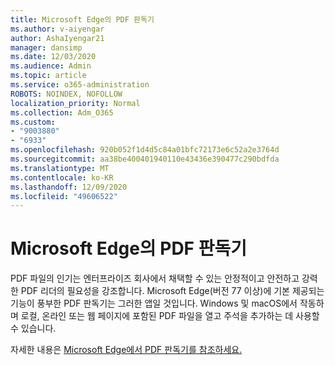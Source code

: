 ```yaml
---
title: Microsoft Edge의 PDF 판독기
ms.author: v-aiyengar
author: AshaIyengar21
manager: dansimp
ms.date: 12/03/2020
ms.audience: Admin
ms.topic: article
ms.service: o365-administration
ROBOTS: NOINDEX, NOFOLLOW
localization_priority: Normal
ms.collection: Adm_O365
ms.custom:
- "9003880"
- "6933"
ms.openlocfilehash: 920b052f1d4d5c84a01bfc72173e6c52a2e3764d
ms.sourcegitcommit: aa38be400401940110e43436e390477c290bdfda
ms.translationtype: MT
ms.contentlocale: ko-KR
ms.lasthandoff: 12/09/2020
ms.locfileid: "49606522"
---
```

# <a name="pdf-reader-in-microsoft-edge"></a>Microsoft Edge의 PDF 판독기

PDF 파일의 인기는 엔터프라이즈 회사에서 채택할 수 있는 안정적이고 안전하고 강력한 PDF 리더의 필요성을 강조합니다. Microsoft Edge(버전 77 이상)에 기본 제공되는 기능이 풍부한 PDF 판독기는 그러한 앱일 것입니다. Windows 및 macOS에서 작동하며 로컬, 온라인 또는 웹 페이지에 포함된 PDF 파일을 열고 주석을 추가하는 데 사용할 수 있습니다.

자세한 내용은 [Microsoft Edge에서 PDF 판독기를 참조하세요.](https://go.microsoft.com/fwlink/?linkid=2140005)
